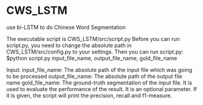 # CWS_LSTM
use bi-LSTM to do Chinese Word Segmentation

The executable script is CWS_LSTM/src/script.py
Before you can run script.py, you need to change the absolute path in CWS_LSTM/src/config.py to your settings.
Then you can run script.py:
  $python script.py input_file_name, output_file_name, gold_file_name

Input:
    input_file_name: The absolute path of the input file which was going to be processed
    output_file_name: The absolute path of the output file name
    gold_file_name: The ground-truth segmentation of the input file. It is used to evaluate the performance of the result. It is an optional  parameter. If it is given, the script will print the precision, recall and f1-measure.

